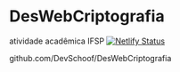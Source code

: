 # DesWebCriptografia
atividade acadêmica IFSP
[![Netlify Status](https://api.netlify.com/api/v1/badges/a58b61d0-12a7-459a-afeb-72d55629b02d/deploy-status)](https://app.netlify.com/sites/educripto/deploys)

github.com/DevSchoof/DesWebCriptografia
